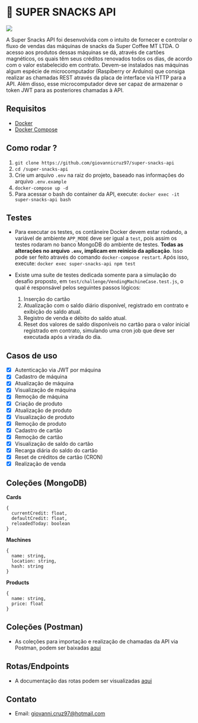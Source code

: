 # :cookie: SUPER SNACKS API

![](https://media.giphy.com/media/xT5LMW6nbTu8pUHZgA/giphy.gif)

A Super Snacks API foi desenvolvida com o intuito de fornecer e controlar o fluxo de vendas das máquinas de snacks da Super Coffee MT LTDA. O acesso aos produtos dessas máquinas se dá, através de cartões magnéticos, os quais têm seus créditos renovados todos os dias, de acordo com o valor estabelecido em contrato. Devem-se instalados nas máquinas algum espécie de microcomputador (Raspiberry or Arduino) que consiga realizar as chamadas REST através da placa de interface via HTTP para a API. Além disso, esse microcomputador deve ser capaz de armazenar o token JWT para as posteriores chamadas à API.

## Requisitos

- [Docker](https://docs.docker.com/install/)
- [Docker Compose](https://docs.docker.com/compose/install/)

## Como rodar ?

1. `git clone https://github.com/giovannicruz97/super-snacks-api`
2. `cd /super-snacks-api`
3. Crie um arquivo `.env` na raiz do projeto, baseado nas informações do arquivo `.env.example`
4. `docker-compose up -d`
5. Para acessar o bash do container da API, execute: `docker exec -it super-snacks-api bash`

## Testes

- Para executar os testes, os contâneire Docker devem estar rodando, a variável de ambiente `APP_MODE` deve ser igual a `test`, pois assim os testes rodaram no banco MongoDB do ambiente de testes. **Todas as alterações no arquivo `.env`, implicam em reinicio da aplicação**. Isso pode ser feito através do comando `docker-compose restart`. Após isso, execute: `docker exec super-snacks-api npm test`

- Existe uma suíte de testes dedicada somente para a simulação do desafio proposto, em `test/challenge/VendingMachineCase.test.js`, o qual é responsável pelos seguintes passos lógicos:
  1. Inserção do cartão
  2. Atualização com o saldo diário disponível, registrado em contrato e exibição do saldo atual.
  3. Registro de venda e débito do saldo atual.
  4. Reset dos valores de saldo disponíveis no cartão para o valor inicial registrado em contrato, simulando uma cron job que deve ser executada após a virada do dia.

## Casos de uso

- [x] Autenticação via JWT por máquina
- [x] Cadastro de máquina
- [x] Atualização de máquina
- [x] Visualização de máquina
- [x] Remoção de máquina
- [x] Criação de produto
- [x] Atualização de produto
- [x] Visualização de produto
- [x] Remoção de produto
- [x] Cadastro de cartão
- [x] Remoção de cartão
- [x] Visualização de saldo do cartão
- [x] Recarga diária do saldo do cartão
- [x] Reset de créditos de cartão (CRON)
- [x] Realização de venda

## Coleções (MongoDB)

**Cards**

```
{
  currentCredit: float,
  defaultCredit: float,
  reloadedToday: boolean
}
```

**Machines**

```
{
  name: string,
  location: string,
  hash: string
}
```

**Products**

```
{
  name: string,
  price: float
}
```

## Coleções (Postman)

- As coleções para importação e realização de chamadas da API via Postman, podem ser baixadas [aqui](https://www.getpostman.com/collections/9b57a3e8f06683a71984)

## Rotas/Endpoints

- A documentação das rotas podem ser visualizadas [aqui](https://documenter.getpostman.com/view/954465/S11By2Pq)

## Contato

- Email: giovanni.cruz97@hotmail.com
